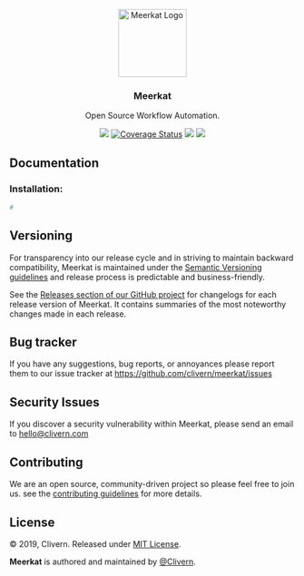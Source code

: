 <p align="center">
    <img alt="Meerkat Logo" src="https://raw.githubusercontent.com/Clivern/Meerkat/master/assets/images/logo.png" height="120" />
    <h3 align="center">Meerkat</h3>
    <p align="center">Open Source Workflow Automation.</p>
    <p align="center">
        <a href="https://travis-ci.org/Clivern/Meerkat"><img src="https://travis-ci.org/Clivern/Meerkat.svg?branch=master"></a>
    <a href='https://coveralls.io/github/Clivern/meerkat?branch=master'><img src='https://coveralls.io/repos/github/Clivern/meerkat/badge.svg?branch=master' alt='Coverage Status' /></a>
        <a href="https://github.com/Clivern/Meerkat/releases"><img src="https://img.shields.io/badge/Version-v1.0.0--alpha.1-blue.svg"></a>
        <a href="https://github.com/Clivern/Meerkat/blob/master/LICENSE"><img src="https://img.shields.io/badge/LICENSE-MIT-orange.svg"></a>
    </p>
</p>


## Documentation

### Installation:

```python
#
```


## Versioning

For transparency into our release cycle and in striving to maintain backward compatibility, Meerkat is maintained under the [Semantic Versioning guidelines](https://semver.org/) and release process is predictable and business-friendly.

See the [Releases section of our GitHub project](https://github.com/clivern/meerkat/releases) for changelogs for each release version of Meerkat. It contains summaries of the most noteworthy changes made in each release.


## Bug tracker

If you have any suggestions, bug reports, or annoyances please report them to our issue tracker at https://github.com/clivern/meerkat/issues


## Security Issues

If you discover a security vulnerability within Meerkat, please send an email to [hello@clivern.com](mailto:hello@clivern.com)


## Contributing

We are an open source, community-driven project so please feel free to join us. see the [contributing guidelines](CONTRIBUTING.md) for more details.


## License

© 2019, Clivern. Released under [MIT License](https://opensource.org/licenses/mit-license.php).

**Meerkat** is authored and maintained by [@Clivern](http://github.com/clivern).
